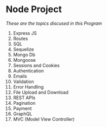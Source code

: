  # Node Project
 *These are the topics discused in this Program*
1. Express JS
2. Routes
3. SQL
4. Sequelize
5. Mongo Db
6. Mongoose
7. Sessions and Cookies
8. Authentication
9. Emails
10. Validation
11. Error Handling
12. File Upload and Download
13. REST APIs
14. Pagination
15. Payment
16. GraphQL
17. MVC (Model View Controller)
